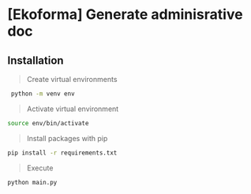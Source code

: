 # [Ekoforma] Generate adminisrative doc


## Installation

> Create virtual environments
```sh
 python -m venv env
```

> Activate virtual environment
```sh
source env/bin/activate 
```

> Install packages with pip
```sh
pip install -r requirements.txt
```

> Execute
```sh
python main.py
```